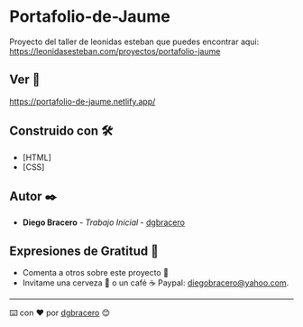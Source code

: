 # Portafolio-de-Jaume

Proyecto del taller de leonidas esteban que puedes encontrar aqui:  https://leonidasesteban.com/proyectos/portafolio-jaume

## Ver 🚀

https://portafolio-de-jaume.netlify.app/

## Construido con 🛠️

* [HTML]
* [CSS]

## Autor ✒️

* **Diego Bracero** - *Trabajo Inicial* - [dgbracero](https://github.com/dgbracero)

## Expresiones de Gratitud 🎁

* Comenta a otros sobre este proyecto 📢
* Invitame una cerveza 🍺 o un café ☕ Paypal: diegobracero@yahoo.com. 

---
⌨️ con ❤️ por [dgbracero](https://github.com/dgbracero) 😊
